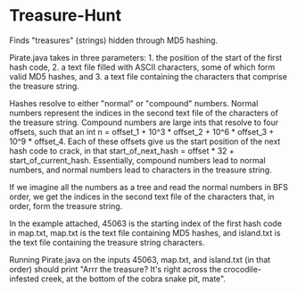 # Treasure-Hunt
Finds "treasures" (strings) hidden through MD5 hashing.

Pirate.java takes in three parameters: 1. the position of the start of the first hash code, 2. a text file filled with ASCII characters, some of which form valid MD5 hashes, and 3. a text file containing the characters that comprise the treasure string.

Hashes resolve to either "normal" or "compound" numbers. Normal numbers represent the indices in the second text file of the characters of the treasure string. Compound numbers are large ints that resolve to four offsets, such that an int n = offset_1 + 10^3 * offset_2 + 10^6 * offset_3 + 10^9 * offset_4. Each of these offsets give us the start position of the next hash code to crack, in that start_of_next_hash = offset * 32 + start_of_current_hash. Essentially, compound numbers lead to normal numbers, and normal numbers lead to characters in the treasure string.

If we imagine all the numbers as a tree and read the normal numbers in BFS order, we get the indices in the second text file of the characters that, in order, form the treasure string.

In the example attached, 45063 is the starting index of the first hash code in map.txt, map.txt is the text file containing MD5 hashes, and island.txt is the text file containing the treasure string characters.

Running Pirate.java on the inputs 45063, map.txt, and island.txt (in that order) should print "Arrr the treasure? It's right across the crocodile-infested creek, at the bottom of the cobra snake pit, mate".
